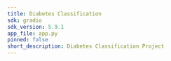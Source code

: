 ```yaml
---
title: Diabetes Classification
sdk: gradio
sdk_version: 5.9.1
app_file: app.py
pinned: false
short_description: Diabetes Classification Project
---
```


